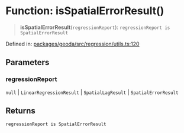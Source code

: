 # Function: isSpatialErrorResult()

> **isSpatialErrorResult**(`regressionReport`): `regressionReport is SpatialErrorResult`

Defined in: [packages/geoda/src/regression/utils.ts:120](https://github.com/GeoDaCenter/openassistant/blob/994a31d776db171047aa7cd650eb798b5317f644/packages/geoda/src/regression/utils.ts#L120)

## Parameters

### regressionReport

`null` | `LinearRegressionResult` | `SpatialLagResult` | `SpatialErrorResult`

## Returns

`regressionReport is SpatialErrorResult`
